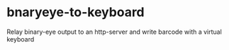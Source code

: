 # bnaryeye-to-keyboard
Relay binary-eye output to an http-server and write barcode with a virtual keyboard
